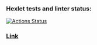 ### Hexlet tests and linter status:
[![Actions Status](https://github.com/JS-NinjaNN/frontend-project-12/workflows/hexlet-check/badge.svg)](https://github.com/JS-NinjaNN/frontend-project-12/actions)

### [Link](frontend-project-12-production-3cf3.up.railway.app)